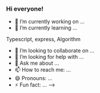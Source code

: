 ### Hi everyone!

- 🔭 I’m currently working on ...
- 🌱 I’m currently learning ...

Typescript, express, Algorithm
- 👯 I’m looking to collaborate on ...
- 🤔 I’m looking for help with ...
- 💬 Ask me about ...
- 📫 How to reach me: ...
- 😄 Pronouns: ...
- ⚡ Fun fact: ...
-->
